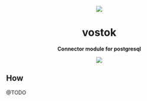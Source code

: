 <div style="text-align:center">
  <img align="center" src="https://rawgithub.com/tychota/vostok/master/docs/vostok.svg">
</div>
<h1 align="center">vostok</h1>
<p align="center">
  <strong>Connector module for postgresql</strong>
</p>
<p align="center">
  <img src="https://img.shields.io/badge/stability-work%20in%20progress-red.svg?style=flat-square" />
</p>

## How

@TODO